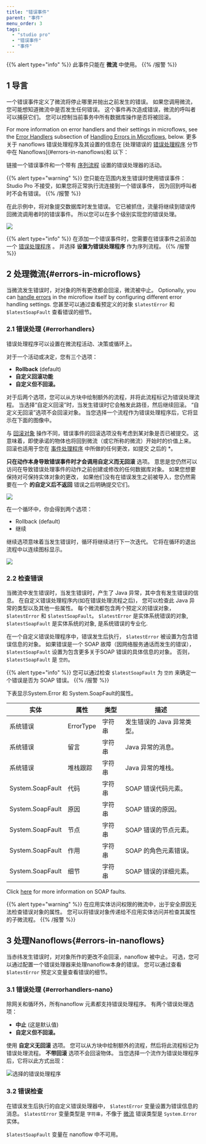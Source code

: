 ```yaml
---
title: "错误事件"
parent: "事件"
menu_order: 3
tags:
  - "studio pro"
  - "错误事件"
  - "事件"
---
```


{{% alert type="info" %}}
此事件只能在 **微流** 中使用。
{{% /报警 %}}

## 1 导言

一个错误事件定义了微流将停止哪里并抛出之前发生的错误。 如果您调用微流，您可能想知道微流中是否发生任何错误。 这个事件再次造成错误，微流的呼叫者可以捕获它们。 您可以控制当前事务中所有数据库操作是否将被回滚。

For more information on error handlers and their settings in microflows, see the [Error Handlers](#errorhandlers) subsection of [Handling Errors in Microflows](#errors-in-microflows), below. 更多关于 nanoflows 错误处理程序及其设置的信息在 [处理错误的 [错误处理程序](#errorhandlers-nano) 分节中在 Nanoflows](#errors-in-nanoflows)和 以下：

链接一个错误事件和一个带有 [序列流程](sequence-flow) 设置的错误处理器的活动。

{{% alert type="warning" %}}
您只能在范围内发生错误时使用错误事件：Studio Pro 不接受，如果您将正常执行流连接到一个错误事件， 因为回到呼叫者时不会有错误。
{{% /报警 %}}

在此示例中，将对象提交数据库时发生错误。 它已被抓住，流量将继续到错误传回微流调用者时的错误事件。 所以您可以在多个级别实现您的错误处理。

![](attachments/events/error-event.png)

{{% alert type="info" %}}
在添加一个错误事件时，您需要在错误事件之前添加一个 [错误处理程序](#errorhandlers) 。 并选择 **设置为错误处理程序** 作为序列流程。
{{% /报警 %}}

## 2 处理微流{#errors-in-microflows}

当微流发生错误时，对对象的所有更改都会回滚，微流被中止。 Optionally, you can [handle errors](/howto/logic-business-rules/set-up-error-handling) in the microflow itself by configuring different error handling settings. 您甚至可以通过查看预定义的对象 `$latestError` 和 `$latestSoapFault` 查看错误的细节。

### 2.1 错误处理 {#errorhandlers}

错误处理程序可以设置在微流程活动、决策或循环上。

对于一个活动或决定，您有三个选项：

*   **Rollback** (default)
*   **自定义回滚功能**
*   **自定义但不回滚。**

对于后两个选项，您可以从方块中绘制额外的流程，并将此流程标记为错误处理流程。 当选择“自定义回滚”时，当发生错误时它会触发此路径，然后继续回滚。 “自定义无回滚”选项不会回滚对象。 当您选择一个流程作为错误处理程序后，它将显示在下面的图像中。

与 [回滚对象](rollback-object) 操作不同，错误事件的回滚选项没有考虑到某对象是否已被提交。 这意味着，即使承诺的物体也将回到微流（或它所称的微流）开始时的价值上来。 回滚也适用于您在 [事件处理程序](event-handlers) 中所做的任何更改，如提交</em> 之后的 *。</p>

**只在动作本身导致错误事件时才会调用自定义而无回滚** 选项。 意思是您仍然可以访问在导致错误处理事件的动作之前创建或修改的任何数据库对象。 如果您想要保持对可保持实体对象的更改， 如果他们没有在错误发生之前被导入，您仍然需要在一个 **的自定义后不返回** 错误之后明确提交它们。

![](attachments/events/custom-without-rollback-microflows.png)

在一个循环中，你会得到两个选项：

*   Rollback (default)
*   继续

继续选项意味着当发生错误时，循环将继续进行下一次迭代。 它将在循环的退出流程中以连续图标显示。

![](attachments/events/error-event-loop.png)

### 2.2 检查错误

当微流中发生错误时，当发生错误时，产生了 Java 异常，其中含有发生错误的信息。 在自定义错误处理程序内(如在错误处理流程之后)， 您可以检查此 Java 异常的类型以及其他一些属性。 每个微流都包含两个预定义的错误对象， `$latestError` 和 `$latestSoapFault`。 `$latestError` 是实体系统错误的对象, `$latestSoapFault` 是实体系统的对象, 是系统错误的专业化.

在一个自定义错误处理程序中，错误发生后执行， `$latestError` 被设置为包含错误信息的对象。 如果错误是一个 SOAP 故障（因网络服务通话而发生的错误）， `$latestSoapFault` 设置为包含更多关于SOAP 错误的具体信息的对象。 否则， `$latestSoapFault` 是 `空的`。

{{% alert type="info" %}}
您可以通过检查 `$latestSoapFault` 为 `空的` 来确定一个错误是否为 SOAP 错误。
{{% /报警 %}}

下表显示System.Error 和 System.SoapFault的属性。

| 实体               | 属性        | 类型  | 描述               |
| ---------------- | --------- | --- | ---------------- |
| 系统错误             | ErrorType | 字符串 | 发生错误的 Java 异常类型。 |
| 系统错误             | 留言        | 字符串 | Java 异常的消息。      |
| 系统错误             | 堆栈跟踪      | 字符串 | Java 异常的堆栈。      |
| System.SoapFault | 代码        | 字符串 | SOAP 错误代码元素。     |
| System.SoapFault | 原因        | 字符串 | SOAP 错误的原因。      |
| System.SoapFault | 节点        | 字符串 | SOAP 错误的节点元素。    |
| System.SoapFault | 作用        | 字符串 | SOAP 的角色元素错误。    |
| System.SoapFault | 细节        | 字符串 | SOAP 错误的详细元素。    |

Click [here](http://www.w3.org/TR/soap12-part1/#soapfault) for more information on SOAP faults.

{{% alert type="warning" %}}
在应用实体访问权限的微流中，出于安全原因无法检查错误对象的属性。 您可以将错误对象传递给不应用实体访问并检查其属性的子微流程。
{{% /报警 %}}

## 3 处理Nanoflows{#errors-in-nanoflows}

当赤纬发生错误时，对对象所作的更改不会回滚，nanoflow 被中止。 可选，您可以通过配置一个错误处理器来处理nanoflow本身的错误。 您可以通过查看 `$latestError` 预定义变量查看错误的细节。

### 3.1 错误处理 {#errorhandlers-nano}

除网关和循环外，所有nanoflow 元素都支持错误处理程序。 有两个错误处理选项：

*  **中止** (这是默认值)
*  **自定义但不回滚。**

使用 **自定义无回滚** 选项。 您可以从方块中绘制额外的流程，然后将此流程标记为错误处理流程。 **不带回滚** 选项不会回滚物体。 当您选择一个流作为错误处理程序后，它将以此方式出现：

![选择的错误处理程序](attachments/events/custom-without-rollback-nanoflows.png)

### 3.2 错误检查

在错误发生后执行的自定义错误处理器中， `$latestError` 变量设置为错误信息的消息。 `$latestError` 变量类型是 `字符串`，不像于 [微流](microflows) 错误类型是 `System.Error` 实体。

`$latestSoapFault` 变量在 nanoflow 中不可用。
